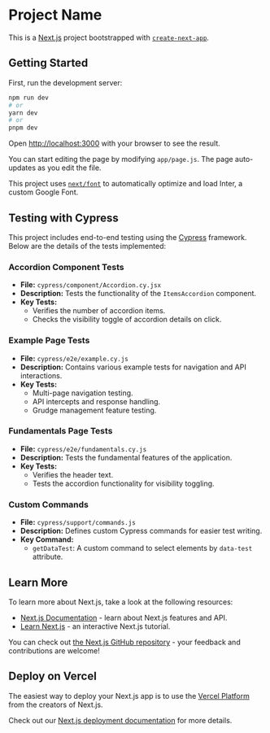 # Project Name

This is a [Next.js](https://nextjs.org/) project bootstrapped with [`create-next-app`](https://github.com/vercel/next.js/tree/canary/packages/create-next-app).

## Getting Started

First, run the development server:

```bash
npm run dev
# or
yarn dev
# or
pnpm dev
```

Open [http://localhost:3000](http://localhost:3000) with your browser to see the result.

You can start editing the page by modifying `app/page.js`. The page auto-updates as you edit the file.

This project uses [`next/font`](https://nextjs.org/docs/basic-features/font-optimization) to automatically optimize and load Inter, a custom Google Font.

## Testing with Cypress

This project includes end-to-end testing using the [Cypress](https://www.cypress.io/) framework. Below are the details of the tests implemented:

### Accordion Component Tests

- **File:** `cypress/component/Accordion.cy.jsx`
- **Description:** Tests the functionality of the `ItemsAccordion` component.
- **Key Tests:**
  - Verifies the number of accordion items.
  - Checks the visibility toggle of accordion details on click.

### Example Page Tests

- **File:** `cypress/e2e/example.cy.js`
- **Description:** Contains various example tests for navigation and API interactions.
- **Key Tests:**
  - Multi-page navigation testing.
  - API intercepts and response handling.
  - Grudge management feature testing.

### Fundamentals Page Tests

- **File:** `cypress/e2e/fundamentals.cy.js`
- **Description:** Tests the fundamental features of the application.
- **Key Tests:**
  - Verifies the header text.
  - Tests the accordion functionality for visibility toggling.

### Custom Commands

- **File:** `cypress/support/commands.js`
- **Description:** Defines custom Cypress commands for easier test writing.
- **Key Command:**
  - `getDataTest`: A custom command to select elements by `data-test` attribute.

## Learn More

To learn more about Next.js, take a look at the following resources:

- [Next.js Documentation](https://nextjs.org/docs) - learn about Next.js features and API.
- [Learn Next.js](https://nextjs.org/learn) - an interactive Next.js tutorial.

You can check out [the Next.js GitHub repository](https://github.com/vercel/next.js/) - your feedback and contributions are welcome!

## Deploy on Vercel

The easiest way to deploy your Next.js app is to use the [Vercel Platform](https://vercel.com/new?utm_medium=default-template&filter=next.js&utm_source=create-next-app&utm_campaign=create-next-app-readme) from the creators of Next.js.

Check out our [Next.js deployment documentation](https://nextjs.org/docs/deployment) for more details.
